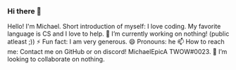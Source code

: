 ### Hi there 👋

<!--
**MichaelEpicA/MichaelEpicA** is a ✨ _special_ ✨ repository because its `README.md` (this file) appears on your GitHub profile.

Here are some ideas to get you started:

- 🔭 I’m currently working on ...
- 🌱 I’m currently learning ...
- 👯 I’m looking to collaborate on ...
- 🤔 I’m looking for help with ...
- 💬 Ask me about ...
- 📫 How to reach me: ...
- 😄 Pronouns: ...
- ⚡ Fun fact: ...
-->

Hello! I'm Michael. Short introduction of myself: I love coding. My favorite language is CS and I love to help.
🔭 I’m currently working on nothing! (public atleast ;))
⚡ Fun fact: I am very generous.
😄 Pronouns: he
📫 How to reach me: Contact me on GitHub or on discord! MichaelEpicA TWOW#0023.
👯 I’m looking to collaborate on nothing.
